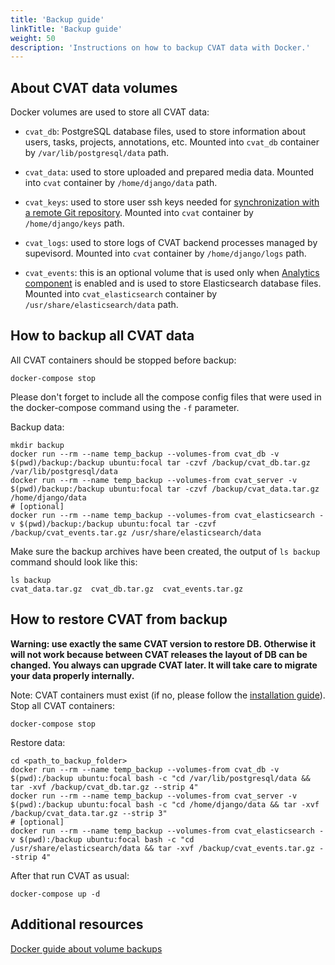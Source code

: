 ```yaml
---
title: 'Backup guide'
linkTitle: 'Backup guide'
weight: 50
description: 'Instructions on how to backup CVAT data with Docker.'
---
```


<!--lint disable heading-style-->

## About CVAT data volumes

Docker volumes are used to store all CVAT data:

- `cvat_db`: PostgreSQL database files, used to store information about users, tasks, projects, annotations, etc.
  Mounted into `cvat_db` container by `/var/lib/postgresql/data` path.

- `cvat_data`: used to store uploaded and prepared media data.
  Mounted into `cvat` container by `/home/django/data` path.

- `cvat_keys`: used to store user ssh keys needed for [synchronization with a remote Git repository](/docs/manual/advanced/task-synchronization/).
  Mounted into `cvat` container by `/home/django/keys` path.

- `cvat_logs`: used to store logs of CVAT backend processes managed by supevisord.
  Mounted into `cvat` container by `/home/django/logs` path.

- `cvat_events`: this is an optional volume that is used only when [Analytics component](/docs/administration/advanced/analytics/)
  is enabled and is used to store Elasticsearch database files.
  Mounted into `cvat_elasticsearch` container by `/usr/share/elasticsearch/data` path.

## How to backup all CVAT data

All CVAT containers should be stopped before backup:

```shell
docker-compose stop
```

Please don't forget to include all the compose config files that were used in the docker-compose command
using the `-f` parameter.

Backup data:

```shell
mkdir backup
docker run --rm --name temp_backup --volumes-from cvat_db -v $(pwd)/backup:/backup ubuntu:focal tar -czvf /backup/cvat_db.tar.gz /var/lib/postgresql/data
docker run --rm --name temp_backup --volumes-from cvat_server -v $(pwd)/backup:/backup ubuntu:focal tar -czvf /backup/cvat_data.tar.gz /home/django/data
# [optional]
docker run --rm --name temp_backup --volumes-from cvat_elasticsearch -v $(pwd)/backup:/backup ubuntu:focal tar -czvf /backup/cvat_events.tar.gz /usr/share/elasticsearch/data
```

Make sure the backup archives have been created, the output of `ls backup` command should look like this:

```shell
ls backup
cvat_data.tar.gz  cvat_db.tar.gz  cvat_events.tar.gz
```

## How to restore CVAT from backup

**Warning: use exactly the same CVAT version to restore DB. Otherwise
it will not work because between CVAT releases the layout of DB can be
changed. You always can upgrade CVAT later. It will take care to migrate
your data properly internally.**

Note: CVAT containers must exist (if no, please follow the [installation guide](/docs/administration/basics/installation/#quick-installation-guide)).
Stop all CVAT containers:

```shell
docker-compose stop
```

Restore data:

```shell
cd <path_to_backup_folder>
docker run --rm --name temp_backup --volumes-from cvat_db -v $(pwd):/backup ubuntu:focal bash -c "cd /var/lib/postgresql/data && tar -xvf /backup/cvat_db.tar.gz --strip 4"
docker run --rm --name temp_backup --volumes-from cvat_server -v $(pwd):/backup ubuntu:focal bash -c "cd /home/django/data && tar -xvf /backup/cvat_data.tar.gz --strip 3"
# [optional]
docker run --rm --name temp_backup --volumes-from cvat_elasticsearch -v $(pwd):/backup ubuntu:focal bash -c "cd /usr/share/elasticsearch/data && tar -xvf /backup/cvat_events.tar.gz --strip 4"
```

After that run CVAT as usual:

```shell
docker-compose up -d
```

## Additional resources

[Docker guide about volume backups](https://docs.docker.com/storage/volumes/#backup-restore-or-migrate-data-volumes)
